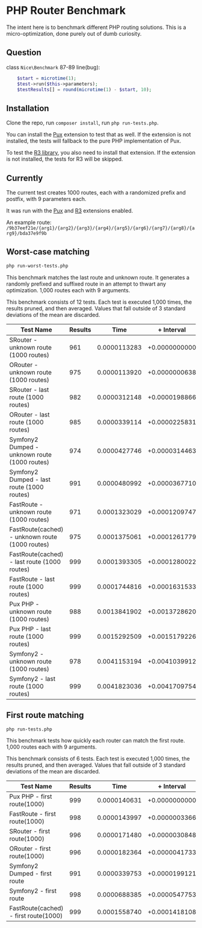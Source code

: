 # PHP Router Benchmark

The intent here is to benchmark different PHP routing solutions. This is a micro-optimization, done purely out of 
dumb curiosity.

## Question

class `Nice\Benchmark` 87-89 line(bug):

```php
    $start = microtime(1);
    $test->run($this->parameters);
    $testResults[] = round(microtime(1) - $start, 10);
```

## Installation

Clone the repo, run `composer install`, run `php run-tests.php`.

You can install the [Pux](https://github.com/c9s/pux) extension to test that as well. If the extension is not
installed, the tests will fallback to the pure PHP implementation of Pux.

To test the [R3 library](https://github.com/c9s/php-r3), you also need to install that extension. If the extension is
not installed, the tests for R3 will be skipped.

## Currently

The current test creates 1000 routes, each with a randomized prefix and postfix, with 9 parameters each.

It was run with the [Pux](https://github.com/c9s/pux) and [R3](https://github.com/c9s/php-r3) extensions enabled.

An example route: `/9b37eef21e/{arg1}/{arg2}/{arg3}/{arg4}/{arg5}/{arg6}/{arg7}/{arg8}/{arg9}/bda37e9f9b`

## Worst-case matching

```bash
php run-worst-tests.php
```

This benchmark matches the last route and unknown route. It generates a randomly prefixed and suffixed route in an attempt to thwart any optimization. 1,000 routes each with 9 arguments.

This benchmark consists of 12 tests. Each test is executed 1,000 times, the results pruned, and then averaged. Values that fall outside of 3 standard deviations of the mean are discarded.


Test Name | Results | Time | + Interval | Change
--------- | ------- | ---- | ---------- | ------
SRouter - unknown route (1000 routes) | 961 | 0.0000113283 | +0.0000000000 | baseline
ORouter - unknown route (1000 routes) | 975 | 0.0000113920 | +0.0000000638 | 1% slower
SRouter - last route (1000 routes) | 982 | 0.0000312148 | +0.0000198866 | 176% slower
ORouter - last route (1000 routes) | 985 | 0.0000339114 | +0.0000225831 | 199% slower
Symfony2 Dumped - unknown route (1000 routes) | 974 | 0.0000427746 | +0.0000314463 | 278% slower
Symfony2 Dumped - last route (1000 routes) | 991 | 0.0000480992 | +0.0000367710 | 325% slower
FastRoute - unknown route (1000 routes) | 971 | 0.0001323029 | +0.0001209747 | 1068% slower
FastRoute(cached) - unknown route (1000 routes) | 975 | 0.0001375061 | +0.0001261779 | 1114% slower
FastRoute(cached) - last route (1000 routes) | 999 | 0.0001393305 | +0.0001280022 | 1130% slower
FastRoute - last route (1000 routes) | 999 | 0.0001744816 | +0.0001631533 | 1440% slower
Pux PHP - unknown route (1000 routes) | 988 | 0.0013841902 | +0.0013728620 | 12119% slower
Pux PHP - last route (1000 routes) | 999 | 0.0015292509 | +0.0015179226 | 13399% slower
Symfony2 - unknown route (1000 routes) | 978 | 0.0041153194 | +0.0041039912 | 36228% slower
Symfony2 - last route (1000 routes) | 999 | 0.0041823036 | +0.0041709754 | 36819% slower

## First route matching

```bash
php run-tests.php
```

This benchmark tests how quickly each router can match the first route. 1,000 routes each with 9 arguments.

This benchmark consists of 6 tests. Each test is executed 1,000 times, the results pruned, and then averaged. Values that fall outside of 3 standard deviations of the mean are discarded.


Test Name | Results | Time | + Interval | Change
--------- | ------- | ---- | ---------- | ------
Pux PHP - first route(1000) | 999 | 0.0000140631 | +0.0000000000 | baseline
FastRoute - first route(1000) | 998 | 0.0000143997 | +0.0000003366 | 2% slower
SRouter - first route(1000) | 996 | 0.0000171480 | +0.0000030848 | 22% slower
ORouter - first route(1000) | 996 | 0.0000182364 | +0.0000041733 | 30% slower
Symfony2 Dumped - first route | 991 | 0.0000339753 | +0.0000199121 | 142% slower
Symfony2 - first route | 998 | 0.0000688385 | +0.0000547753 | 389% slower
FastRoute(cached) - first route(1000) | 999 | 0.0001558740 | +0.0001418108 | 1008% slower
